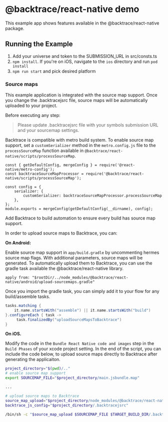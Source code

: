 # @backtrace/react-native demo

This example app shows features available in the @backtrace/react-native package.

## Running the Example

1. Add your universe and token to the SUBMISSION_URL in src/consts.ts
2. `npm install`. If you're on iOS, navigate to the `ios` directory and run `pod install`
3. `npm run start` and pick desired platform

### Source maps

This example application is integrated with the source map support. Once you change the .backtracejsrc file, source maps will be automatically uploaded to your project.

Before executing any step:

> Please update .backtracejsrc file with your symbols submission URL and your sourcemap settings.

Backtrace is compatible with metro build system. To enable source map support, set a `customSerializer` method in the `metro.config.js` file to the `processSourceMap` function available in `@backtrace/react-native/scripts/processSourceMap`.

```
const { getDefaultConfig, mergeConfig } = require('@react-native/metro-config');
const backtraceSourceMapProcessor = require('@backtrace/react-native/scripts/processSourceMap');

const config = {
    serializer: {
        customSerializer: backtraceSourceMapProcessor.processSourceMap
    },
};
module.exports = mergeConfig(getDefaultConfig(__dirname), config);

```

Add Backtrace to build automation to ensure every build has source map support.

In order to upload source maps to Backtrace, you can:

**On Android:**

Enable source map support in `app/build.gradle` by uncommenting hermes source map flags. With additional parameters, source maps will be generated. To automatically upload them to Backtrace, you can use the gradle task available the @backtrace/react-native library.

`apply from: "$rootDir/../node_modules/@backtrace/react-native/android/upload-sourcemaps.gradle"`

Once you import the gradle task, you can simply add it to your flow for any build/assemble tasks.

```gradle
tasks.matching {
    it.name.startsWith("assemble") || it.name.startsWith("build")
}.configureEach { task ->
     task.finalizedBy("uploadSourceMapsToBacktrace")
}
```

**On iOS.**

Modify the code in the `Bundle React Native code and images` step in the `Build Phases` of your xcode project setting. In the end of the script, you can include the code below, to upload source maps directly to Backtrace after generating the applicaiton.

```bash
project_directory="$(pwd)/.."
# enable source map support
export SOURCEMAP_FILE="$project_directory/main.jsbundle.map"

...

# upload source maps to Backtrace
source_map_upload="$project_directory/node_modules/@backtrace/react-native/scripts/ios-sourcemap-upload.sh"
backtrace_js_config="$project_directory/.backtracejsrc"

/bin/sh -c "$source_map_upload $SOURCEMAP_FILE $TARGET_BUILD_DIR/.backtrace-sourcemap-id $backtrace_js_config $project_directory"

```
